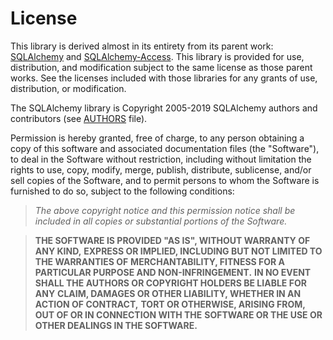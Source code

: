 # License

This library is derived almost in its entirety from its parent work:
[SQLAlchemy](https://www.sqlalchemy.org) and
[SQLAlchemy-Access](https://github.com/sqlalchemy/sqlalchemy-access).
This library is provided for use, distribution, and modification subject
to the same license as those parent works. See the licenses included
with those libraries for any grants of use, distribution, or
modification.

The SQLAlchemy library is Copyright 2005-2019 SQLAlchemy authors and
contributors (see [AUTHORS](AUTHORS.md) file).

Permission is hereby granted, free of charge, to any person obtaining a
copy of this software and associated documentation files (the
"Software"), to deal in the Software without restriction, including
without limitation the rights to use, copy, modify, merge, publish,
distribute, sublicense, and/or sell copies of the Software, and to
permit persons to whom the Software is furnished to do so, subject to
the following conditions:

> *The above copyright notice and this permission notice shall be*
> *included in all copies or substantial portions of the Software.*

> **THE SOFTWARE IS PROVIDED "AS IS", WITHOUT WARRANTY OF ANY KIND,**
> **EXPRESS OR IMPLIED, INCLUDING BUT NOT LIMITED TO THE WARRANTIES OF**
> **MERCHANTABILITY, FITNESS FOR A PARTICULAR PURPOSE AND NON-INFRINGEMENT.**
> **IN NO EVENT SHALL THE AUTHORS OR COPYRIGHT HOLDERS BE LIABLE FOR ANY**
> **CLAIM, DAMAGES OR OTHER LIABILITY, WHETHER IN AN ACTION OF CONTRACT,**
> **TORT OR OTHERWISE, ARISING FROM, OUT OF OR IN CONNECTION WITH THE**
> **SOFTWARE OR THE USE OR OTHER DEALINGS IN THE SOFTWARE.**
